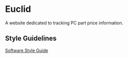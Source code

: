 # Euclid
A website dedicated to tracking PC part price information.

## Style Guidelines

[Software Style Guide](style-guide.md)
